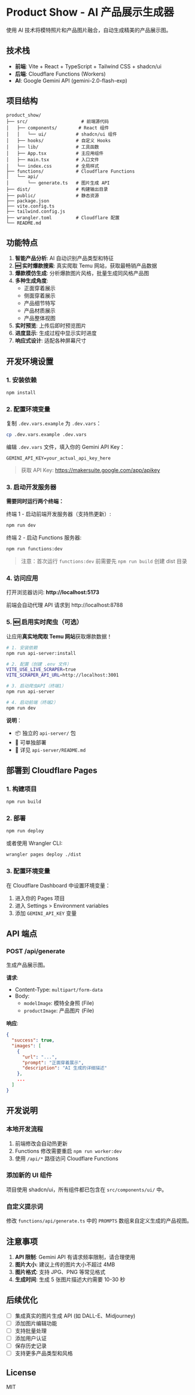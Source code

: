 # Product Show - AI 产品展示生成器

使用 AI 技术将模特照片和产品图片融合，自动生成精美的产品展示图。

## 技术栈

- **前端**: Vite + React + TypeScript + Tailwind CSS + shadcn/ui
- **后端**: Cloudflare Functions (Workers)
- **AI**: Google Gemini API (gemini-2.0-flash-exp)

## 项目结构

```
product_show/
├── src/                    # 前端源代码
│   ├── components/        # React 组件
│   │   └── ui/           # shadcn/ui 组件
│   ├── hooks/            # 自定义 Hooks
│   ├── lib/              # 工具函数
│   ├── App.tsx           # 主应用组件
│   ├── main.tsx          # 入口文件
│   └── index.css         # 全局样式
├── functions/            # Cloudflare Functions
│   └── api/
│       └── generate.ts   # 图片生成 API
├── dist/                 # 构建输出目录
├── public/               # 静态资源
├── package.json
├── vite.config.ts
├── tailwind.config.js
├── wrangler.toml         # Cloudflare 配置
└── README.md
```

## 功能特点

1. **智能产品分析**: AI 自动识别产品类型和特征
2. **🆕 实时爆款搜索**: 真实爬取 Temu 网站，获取最畅销产品数据
3. **爆款模仿生成**: 分析爆款图片风格，批量生成同风格产品图
4. **多种生成角度**:
   - 正面穿着展示
   - 侧面穿着展示
   - 产品细节特写
   - 产品材质展示
   - 产品整体视图
5. **实时预览**: 上传后即时预览图片
6. **进度显示**: 生成过程中显示实时进度
7. **响应式设计**: 适配各种屏幕尺寸

## 开发环境设置

### 1. 安装依赖

```bash
npm install
```

### 2. 配置环境变量

复制 `.dev.vars.example` 为 `.dev.vars`：

```bash
cp .dev.vars.example .dev.vars
```

编辑 `.dev.vars` 文件，填入你的 Gemini API Key：

```
GEMINI_API_KEY=your_actual_api_key_here
```

> 获取 API Key: https://makersuite.google.com/app/apikey

### 3. 启动开发服务器

**需要同时运行两个终端：**

终端 1 - 启动前端开发服务器（支持热更新）:

```bash
npm run dev
```

终端 2 - 启动 Functions 服务器:

```bash
npm run functions:dev
```

> 注意：首次运行 `functions:dev` 前需要先 `npm run build` 创建 dist 目录

### 4. 访问应用

打开浏览器访问: **http://localhost:5173**

前端会自动代理 API 请求到 http://localhost:8788

### 5. 🆕 启用实时爬虫（可选）

让应用**真实地爬取 Temu 网站**获取爆款数据！

```bash
# 1. 安装依赖
npm run api-server:install

# 2. 配置（创建 .env 文件）
VITE_USE_LIVE_SCRAPER=true
VITE_SCRAPER_API_URL=http://localhost:3001

# 3. 启动爬虫API（终端1）
npm run api-server

# 4. 启动前端（终端2）
npm run dev
```

**说明**：

- 📦 独立的 `api-server/` 包
- 🚀 可单独部署
- 📖 详见 `api-server/README.md`

## 部署到 Cloudflare Pages

### 1. 构建项目

```bash
npm run build
```

### 2. 部署

```bash
npm run deploy
```

或者使用 Wrangler CLI:

```bash
wrangler pages deploy ./dist
```

### 3. 配置环境变量

在 Cloudflare Dashboard 中设置环境变量：

1. 进入你的 Pages 项目
2. 进入 Settings > Environment variables
3. 添加 `GEMINI_API_KEY` 变量

## API 端点

### POST /api/generate

生成产品展示图。

**请求**:

- Content-Type: `multipart/form-data`
- Body:
  - `modelImage`: 模特全身照 (File)
  - `productImage`: 产品图片 (File)

**响应**:

```json
{
  "success": true,
  "images": [
    {
      "url": "...",
      "prompt": "正面穿着展示",
      "description": "AI 生成的详细描述"
    },
    ...
  ]
}
```

## 开发说明

### 本地开发流程

1. 前端修改会自动热更新
2. Functions 修改需要重启 `npm run worker:dev`
3. 使用 `/api/*` 路径访问 Cloudflare Functions

### 添加新的 UI 组件

项目使用 shadcn/ui，所有组件都已包含在 `src/components/ui/` 中。

### 自定义提示词

修改 `functions/api/generate.ts` 中的 `PROMPTS` 数组来自定义生成的产品视图。

## 注意事项

1. **API 限制**: Gemini API 有请求频率限制，请合理使用
2. **图片大小**: 建议上传的图片大小不超过 4MB
3. **图片格式**: 支持 JPG、PNG 等常见格式
4. **生成时间**: 生成 5 张图片描述大约需要 10-30 秒

## 后续优化

- [ ] 集成真实的图片生成 API (如 DALL-E、Midjourney)
- [ ] 添加图片编辑功能
- [ ] 支持批量处理
- [ ] 添加用户认证
- [ ] 保存历史记录
- [ ] 支持更多产品类型和风格

## License

MIT
